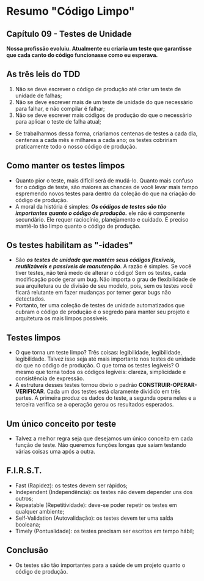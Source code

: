 # Resumo "Código Limpo"

## Capítulo 09 - Testes de Unidade

**Nossa profissão evoluiu. Atualmente eu criaria um teste que garantisse que cada canto do código funcionasse como eu esperava.**

## As três leis do TDD

1. Não se deve escrever o código de produção até criar um teste de unidade de falhas;
2. Não se deve escrever mais de um teste de unidade do que necessário para falhar, e não compilar é falhar;
3. Não se deve escrever mais códigos de produção do que o necessário para aplicar o teste de falha atual;


- Se trabalharmos dessa forma, criariamos centenas de testes a cada dia, centenas a cada mês e milhares a cada ano; os testes cobririam praticamente todo o nosso código de produção.

## Como manter os testes limpos

- Quanto pior o teste, mais difícil será de mudá-lo. Quanto mais confuso for o código de teste, são maiores as chances de você levar mais tempo espremendo novos testes para dentro da coleção do que na criação do código de produção.
- A moral da história é simples: ***Os códigos de testes são tão importantes quanto o código de produção.*** ele não é componente secundário. Ele requer raciocínio, planejamento e cuidado. É preciso mantê-lo tão limpo quanto o código de produção.

## Os testes habilitam as "-idades"

- São ***os testes de unidade que mantém seus códigos flexíveis, reutilizáveis e passíveis de manutenção***. A razão é simples. Se você tiver testes, não terá medo de alterar o código! Sem os testes, cada modificação pode gerar um bug. Não importa o grau de flexibilidade de sua arquitetura ou de divisão de seu modelo, pois, sem os testes você ficará relutante em fazer mudanças por temer gerar bugs não detectados.
- Portanto, ter uma coleção de testes de unidade automatizados que cubram o código de produção é o segredo para manter seu projeto e arquitetura os mais limpos possíveis.

## Testes limpos

- O que torna um teste limpo? Três coisas: legibilidade, legibilidade, legibilidade. Talvez isso seja até mais importante nos testes de unidade do que no código de produção. O que torna os testes legíveis? O mesmo que torna todos os códigos legíveis: clareza, simplicidade e consistência de expressão.
- A estrutura desses testes tornou óbvio o padrão **CONSTRUIR-OPERAR-VERIFICAR**. Cada um dos testes está claramente dividido em três partes. A primeira produz os dados do teste, a segunda opera neles e a terceira verifica se a operação gerou os resultados esperados.

## Um único conceito por teste

- Talvez a melhor regra seja que desejamos um único conceito em cada função de teste. Não queremos funções longas que saiam testando várias coisas uma após a outra.

## F.I.R.S.T.

- Fast (Rapidez): os testes devem ser rápidos;
- Independent (Independência): os testes não devem depender uns dos outros;
- Repeatable (Repetitividade): deve-se poder repetir os testes em qualquer ambiente;
- Self-Validation (Autovalidação): os testes devem ter uma saída booleana;
- Timely (Pontualidade): os testes precisam ser escritos em tempo hábil;

## Conclusão

- Os testes são tão importantes para a saúde de um projeto quanto o código de produção.


